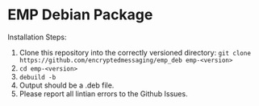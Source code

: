 EMP Debian Package
===

Installation Steps:


1. Clone this repository into the correctly versioned directory: `git clone https://github.com/encryptedmessaging/emp_deb emp-<version>`
2. `cd emp-<version>`
3. `debuild -b`
4. Output should be a .deb file.
5. Please report all lintian errors to the Github Issues.
